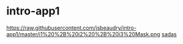# intro-app1

https://raw.githubusercontent.com/jsbeaudry/intro-app1/master/i1%20%2B%20i2%20%2B%20i3%20Mask.png
<a href="https://www.google.com"> sadas</a>
